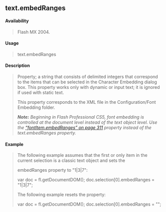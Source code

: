 ## text.embedRanges

#### Availability

> Flash MX 2004.

#### Usage

> text.embedRanges

#### Description

> Property; a string that consists of delimited integers that correspond to the items that can be selected in the Character Embedding dialog box. This property works only with dynamic or input text; it is ignored if used with static text.
>
> This property corresponds to the XML file in the Configuration/Font Embedding folder.
>
> ***Note:** Beginning in Flash Professional CS5, font embedding is controlled at the document level instead of the text object level. Use the* *[“fontItem.embedRanges” on page 311](#_bookmark587) property instead of the text.embedRanges property.*

#### Example

> The following example assumes that the first or only item in the current selection is a classic text object and sets the
>
> embedRanges property to "1\|3\|7":
>
> var doc = fl.getDocumentDOM(); doc.selection\[0\].embedRanges = "1\|3\|7";
>
> The following example resets the property:
>
> var doc = fl.getDocumentDOM(); doc.selection\[0\].embedRanges = "";

